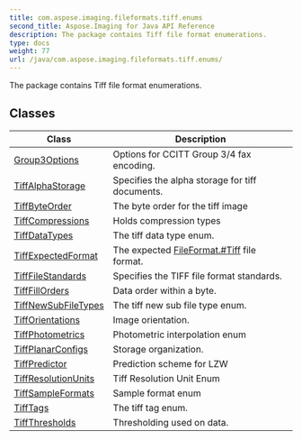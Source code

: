 ```yaml
---
title: com.aspose.imaging.fileformats.tiff.enums
second_title: Aspose.Imaging for Java API Reference
description: The package contains Tiff file format enumerations.
type: docs
weight: 77
url: /java/com.aspose.imaging.fileformats.tiff.enums/
---
```


The package contains Tiff file format enumerations.


## Classes

| Class | Description |
| --- | --- |
| [Group3Options](../com.aspose.imaging.fileformats.tiff.enums/group3options) | Options for CCITT Group 3/4 fax encoding. |
| [TiffAlphaStorage](../com.aspose.imaging.fileformats.tiff.enums/tiffalphastorage) | Specifies the alpha storage for tiff documents. |
| [TiffByteOrder](../com.aspose.imaging.fileformats.tiff.enums/tiffbyteorder) | The byte order for the tiff image |
| [TiffCompressions](../com.aspose.imaging.fileformats.tiff.enums/tiffcompressions) | Holds compression types |
| [TiffDataTypes](../com.aspose.imaging.fileformats.tiff.enums/tiffdatatypes) | The tiff data type enum. |
| [TiffExpectedFormat](../com.aspose.imaging.fileformats.tiff.enums/tiffexpectedformat) | The expected [FileFormat.\#Tiff](../com.aspose.imaging/fileformat\#Tiff) file format. |
| [TiffFileStandards](../com.aspose.imaging.fileformats.tiff.enums/tifffilestandards) | Specifies the TIFF file format standards. |
| [TiffFillOrders](../com.aspose.imaging.fileformats.tiff.enums/tifffillorders) | Data order within a byte. |
| [TiffNewSubFileTypes](../com.aspose.imaging.fileformats.tiff.enums/tiffnewsubfiletypes) | The tiff new sub file type enum. |
| [TiffOrientations](../com.aspose.imaging.fileformats.tiff.enums/tifforientations) | Image orientation. |
| [TiffPhotometrics](../com.aspose.imaging.fileformats.tiff.enums/tiffphotometrics) | Photometric interpolation enum |
| [TiffPlanarConfigs](../com.aspose.imaging.fileformats.tiff.enums/tiffplanarconfigs) | Storage organization. |
| [TiffPredictor](../com.aspose.imaging.fileformats.tiff.enums/tiffpredictor) | Prediction scheme for LZW |
| [TiffResolutionUnits](../com.aspose.imaging.fileformats.tiff.enums/tiffresolutionunits) | Tiff Resolution Unit Enum |
| [TiffSampleFormats](../com.aspose.imaging.fileformats.tiff.enums/tiffsampleformats) | Sample format enum |
| [TiffTags](../com.aspose.imaging.fileformats.tiff.enums/tifftags) | The tiff tag enum. |
| [TiffThresholds](../com.aspose.imaging.fileformats.tiff.enums/tiffthresholds) | Thresholding used on data. |
